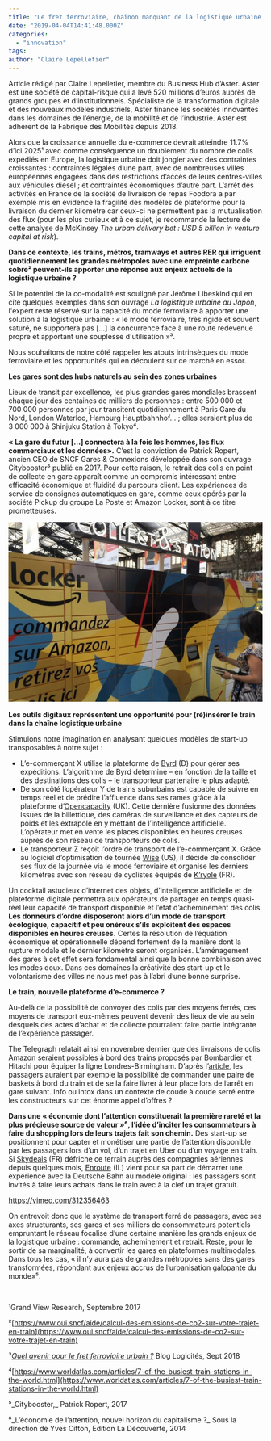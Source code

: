 ```yaml
---
title: "Le fret ferroviaire, chaînon manquant de la logistique urbaine ?"
date: "2019-04-04T14:41:48.000Z"
categories: 
  - "innovation"
tags: 
author: "Claire Lepelletier"
---
```


Article rédigé par Claire Lepelletier, membre du Business Hub d’Aster. Aster est une société de capital-risque qui a levé 520 millions d’euros auprès de grands groupes et d’institutionnels. Spécialiste de la transformation digitale et des nouveaux modèles industriels, Aster finance les sociétés innovantes dans les domaines de l’énergie, de la mobilité et de l’industrie. Aster est adhérent de la Fabrique des Mobilités depuis 2018. 

Alors que la croissance annuelle du e-commerce devrait atteindre 11.7% d’ici 2025¹ avec comme conséquence un doublement du nombre de colis expédiés en Europe, la logistique urbaine doit jongler avec des contraintes croissantes : contraintes légales d’une part, avec de nombreuses villes européennes engagées dans des restrictions d’accès de leurs centres-villes aux véhicules diesel ; et contraintes économiques d’autre part. L’arrêt des activités en France de la société de livraison de repas Foodora a par exemple mis en évidence la fragilité des modèles de plateforme pour la livraison du dernier kilomètre car ceux-ci ne permettent pas la mutualisation des flux (pour les plus curieux et à ce sujet, je recommande la lecture de cette analyse de McKinsey _The urban delivery bet : USD 5 billion in venture capital at risk_).

**Dans ce contexte, les trains, métros, tramways et autres RER qui irriguent quotidiennement les grandes métropoles avec une empreinte carbone sobre² peuvent-ils apporter une réponse aux enjeux actuels de la logistique urbaine ?**

Si le potentiel de la co-modalité est souligné par Jérôme Libeskind qui en cite quelques exemples dans son ouvrage _La logistique urbaine au Japon_, l'expert reste réservé sur la capacité du mode ferroviaire à apporter une solution à la logistique urbaine : « le mode ferroviaire, très rigide et souvent saturé, ne supportera pas \[…\] la concurrence face à une route redevenue propre et apportant une souplesse d'utilisation »³. 

Nous souhaitons de notre côté rappeler les atouts intrinsèques du mode ferroviaire et les opportunités qui en découlent sur ce marché en essor.

**Les gares sont des hubs naturels au sein des zones urbaines**

Lieux de transit par excellence, les plus grandes gares mondiales brassent chaque jour des centaines de milliers de personnes : entre 500 000 et 700 000 personnes par jour transitent quotidiennement à Paris Gare du Nord, London Waterloo, Hamburg Hauptbahnhof… ; elles seraient plus de 3 000 000 à Shinjuku Station à Tokyo⁴.

**« La gare du futur \[…\] connectera à la fois les hommes, les flux commerciaux et les données».** C’est la conviction de Patrick Ropert, ancien CEO de SNCF Gares & Connexions développée dans son ouvrage Citybooster⁵ publié en 2017. Pour cette raison, le retrait des colis en point de collecte en gare apparaît comme un compromis intéressant entre efficacité économique et fluidité du parcours client. Les expériences de service de consignes automatiques en gare, comme ceux opérés par la société Pickup du groupe La Poste et Amazon Locker, sont à ce titre prometteuses.

[![](images/7784142_2e80c300-748e-11e8-bc0e-450aaeb92bce-1_1000x625-1-850x600.jpg)](http://lafabriquedesmobilites.fr/articles/innovation/fret-ferroviaire-chainon-manquant-de-logistique-urbaine/attachment/7784142_2e80c300-748e-11e8-bc0e-450aaeb92bce-1_1000x625-2/)

**Les outils digitaux représentent une opportunité pour (ré)insérer le train dans la chaîne logistique urbaine**

Stimulons notre imagination en analysant quelques modèles de start-up transposables à notre sujet :

- L’e-commerçant X utilise la plateforme de [Byrd](https://getbyrd.com/en/) (D) pour gérer ses expéditions. L’algorithme de Byrd détermine – en fonction de la taille et des destinations des colis – le transporteur partenaire le plus adapté.
- De son côté l’opérateur Y de trains suburbains est capable de suivre en temps réel et de prédire l’affluence dans ses rames grâce à la plateforme d’[Opencapacity](http://opencapacity.co/) (UK). Cette dernière fusionne des données issues de la billettique, des caméras de surveillance et des capteurs de poids et les extrapole en y mettant de l’intelligence artificielle. L’opérateur met en vente les places disponibles en heures creuses auprès de son réseau de transporteurs de colis.
- Le transporteur Z reçoit l’ordre de transport de l’e-commerçant X. Grâce au logiciel d’optimisation de tournée [Wise](https://www.wisesystems.com/) (US), il décide de consolider ses flux de la journée via le mode ferroviaire et organise les derniers kilomètres avec son réseau de cyclistes équipés de [K’ryole](https://k-ryole.com/) (FR).

Un cocktail astucieux d’internet des objets, d’intelligence artificielle et de plateforme digitale permettra aux opérateurs de partager en temps quasi-réel leur capacité de transport disponible et l’état d’acheminement des colis. **Les donneurs d’ordre disposeront alors d’un mode de transport écologique, capacitif et peu onéreux s’ils exploitent des espaces disponibles en heures creuses.** Certes la résolution de l’équation économique et opérationnelle dépend fortement de la manière dont la rupture modale et le dernier kilomètre seront organisés. L’aménagement des gares à cet effet sera fondamental ainsi que la bonne combinaison avec les modes doux. Dans ces domaines la créativité des start-up et le volontarisme des villes ne nous met pas à l’abri d’une bonne surprise.

**Le train, nouvelle plateforme d’e-commerce ?**

Au-delà de la possibilité de convoyer des colis par des moyens ferrés, ces moyens de transport eux-mêmes peuvent devenir des lieux de vie au sein desquels des actes d’achat et de collecte pourraient faire partie intégrante de l’expérience passager.

The Telegraph relatait ainsi en novembre dernier que des livraisons de colis Amazon seraient possibles à bord des trains proposés par Bombardier et Hitachi pour équiper la ligne Londres-Birmingham. D’après l’[article](https://www.telegraph.co.uk/technology/2018/11/26/amazon-parcels-could-delivered-passengers-seats-hs2/), les passagers auraient par exemple la possibilité de commander une paire de baskets à bord du train et de se la faire livrer à leur place lors de l’arrêt en gare suivant. Info ou intox dans un contexte de coude à coude serré entre les constructeurs sur cet énorme appel d’offres ?

**Dans une « économie dont l’attention constituerait la première rareté et la plus précieuse source de valeur »**⁶**, l’idée d’inciter les consommateurs à faire du shopping lors de leurs trajets fait son chemin.** Des start-up se positionnent pour capter et monétiser une partie de l’attention disponible par les passagers lors d’un vol, d’un trajet en Uber ou d’un voyage en train. Si [Skydeals](https://www.skydeals.shop/) (FR) défriche ce terrain auprès des compagnies aériennes depuis quelques mois, [Enroute](https://www.enroute.tech/#whatwedo) (IL) vient pour sa part de démarrer une expérience avec la Deutsche Bahn au modèle original : les passagers sont invités à faire leurs achats dans le train avec à la clef un trajet gratuit.

https://vimeo.com/312356463

On entrevoit donc que le système de transport ferré de passagers, avec ses axes structurants, ses gares et ses milliers de consommateurs potentiels empruntant le réseau focalise d’une certaine manière les grands enjeux de la logistique urbaine : commande, acheminement et retrait. Reste, pour le sortir de sa marginalité, à convertir les gares en plateformes multimodales. Dans tous les cas, « il n’y aura pas de grandes métropoles sans des gares transformées, répondant aux enjeux accrus de l’urbanisation galopante du monde»⁵.

 

¹Grand View Research, Septembre 2017

²[https://www.oui.sncf/aide/calcul-des-emissions-de-co2-sur-votre-trajet-en-train](https://www.oui.sncf/aide/calcul-des-emissions-de-co2-sur-votre-trajet-en-train)

³[_Quel avenir pour le fret ferroviaire urbain ?_](https://www.logicites.fr/2018/09/) Blog Logicités, Sept 2018

⁴[https://www.worldatlas.com/articles/7-of-the-busiest-train-stations-in-the-world.html](https://www.worldatlas.com/articles/7-of-the-busiest-train-stations-in-the-world.html)

⁵_Citybooster,_ Patrick Ropert, 2017

⁶_L’économie de l’attention, nouvel horizon du capitalisme ?_ Sous la direction de Yves Citton, Edition La Découverte, 2014
